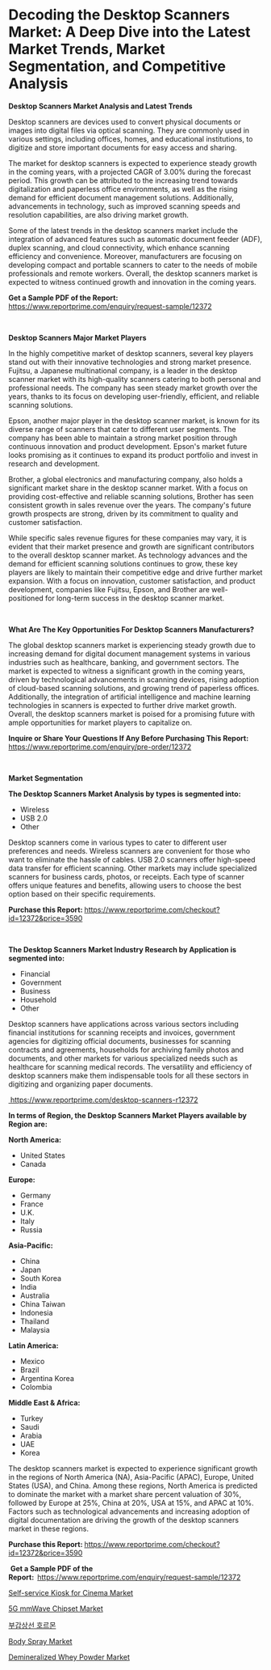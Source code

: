 <p><h1>Decoding the Desktop Scanners Market: A Deep Dive into the Latest Market Trends, Market Segmentation, and Competitive Analysis</h1></p><p><strong>Desktop Scanners Market Analysis and Latest Trends</strong></p>
<p><p>Desktop scanners are devices used to convert physical documents or images into digital files via optical scanning. They are commonly used in various settings, including offices, homes, and educational institutions, to digitize and store important documents for easy access and sharing.</p><p>The market for desktop scanners is expected to experience steady growth in the coming years, with a projected CAGR of 3.00% during the forecast period. This growth can be attributed to the increasing trend towards digitalization and paperless office environments, as well as the rising demand for efficient document management solutions. Additionally, advancements in technology, such as improved scanning speeds and resolution capabilities, are also driving market growth.</p><p>Some of the latest trends in the desktop scanners market include the integration of advanced features such as automatic document feeder (ADF), duplex scanning, and cloud connectivity, which enhance scanning efficiency and convenience. Moreover, manufacturers are focusing on developing compact and portable scanners to cater to the needs of mobile professionals and remote workers. Overall, the desktop scanners market is expected to witness continued growth and innovation in the coming years.</p></p>
<p><strong>Get a Sample PDF of the Report:&nbsp;</strong> <a href="https://www.reportprime.com/enquiry/request-sample/12372">https://www.reportprime.com/enquiry/request-sample/12372</a></p>
<p>&nbsp;</p>
<p><strong>Desktop Scanners Major Market Players</strong></p>
<p><p>In the highly competitive market of desktop scanners, several key players stand out with their innovative technologies and strong market presence. Fujitsu, a Japanese multinational company, is a leader in the desktop scanner market with its high-quality scanners catering to both personal and professional needs. The company has seen steady market growth over the years, thanks to its focus on developing user-friendly, efficient, and reliable scanning solutions.</p><p>Epson, another major player in the desktop scanner market, is known for its diverse range of scanners that cater to different user segments. The company has been able to maintain a strong market position through continuous innovation and product development. Epson's market future looks promising as it continues to expand its product portfolio and invest in research and development.</p><p>Brother, a global electronics and manufacturing company, also holds a significant market share in the desktop scanner market. With a focus on providing cost-effective and reliable scanning solutions, Brother has seen consistent growth in sales revenue over the years. The company's future growth prospects are strong, driven by its commitment to quality and customer satisfaction.</p><p>While specific sales revenue figures for these companies may vary, it is evident that their market presence and growth are significant contributors to the overall desktop scanner market. As technology advances and the demand for efficient scanning solutions continues to grow, these key players are likely to maintain their competitive edge and drive further market expansion. With a focus on innovation, customer satisfaction, and product development, companies like Fujitsu, Epson, and Brother are well-positioned for long-term success in the desktop scanner market.</p></p>
<p>&nbsp;</p>
<p><strong>What Are The Key Opportunities For Desktop Scanners Manufacturers?</strong></p>
<p><p>The global desktop scanners market is experiencing steady growth due to increasing demand for digital document management systems in various industries such as healthcare, banking, and government sectors. The market is expected to witness a significant growth in the coming years, driven by technological advancements in scanning devices, rising adoption of cloud-based scanning solutions, and growing trend of paperless offices. Additionally, the integration of artificial intelligence and machine learning technologies in scanners is expected to further drive market growth. Overall, the desktop scanners market is poised for a promising future with ample opportunities for market players to capitalize on.</p></p>
<p><strong>Inquire or Share Your Questions If Any Before Purchasing This Report:</strong> <a href="https://www.reportprime.com/enquiry/pre-order/12372">https://www.reportprime.com/enquiry/pre-order/12372</a></p>
<p>&nbsp;</p>
<p><strong>Market Segmentation</strong></p>
<p><strong>The Desktop Scanners Market Analysis by types is segmented into:</strong></p>
<p><ul><li>Wireless</li><li>USB 2.0</li><li>Other</li></ul></p>
<p><p>Desktop scanners come in various types to cater to different user preferences and needs. Wireless scanners are convenient for those who want to eliminate the hassle of cables. USB 2.0 scanners offer high-speed data transfer for efficient scanning. Other markets may include specialized scanners for business cards, photos, or receipts. Each type of scanner offers unique features and benefits, allowing users to choose the best option based on their specific requirements.</p></p>
<p><strong>Purchase this Report:&nbsp;</strong><a href="https://www.reportprime.com/checkout?id=12372&price=3590">https://www.reportprime.com/checkout?id=12372&price=3590</a></p>
<p>&nbsp;</p>
<p><strong>The Desktop Scanners Market Industry Research by Application is segmented into:</strong></p>
<p><ul><li>Financial</li><li>Government</li><li>Business</li><li>Household</li><li>Other</li></ul></p>
<p><p>Desktop scanners have applications across various sectors including financial institutions for scanning receipts and invoices, government agencies for digitizing official documents, businesses for scanning contracts and agreements, households for archiving family photos and documents, and other markets for various specialized needs such as healthcare for scanning medical records. The versatility and efficiency of desktop scanners make them indispensable tools for all these sectors in digitizing and organizing paper documents.</p></p>
<p><a href="https://www.reportprime.com/desktop-scanners-r12372">&nbsp;https://www.reportprime.com/desktop-scanners-r12372</a></p>
<p><strong>In terms of Region, the Desktop Scanners Market Players available by Region are:</strong></p>
<p>
    <p> <strong> North America: </strong>
        <ul>
            <li>United States</li>
            <li>Canada</li>
        </ul>
        </p> 
    <p> <strong> Europe: </strong>
        <ul>
            <li>Germany</li>
            <li>France</li>
            <li>U.K.</li>
            <li>Italy</li>
            <li>Russia</li>
        </ul>
        </p> 
    <p> <strong> Asia-Pacific: </strong>
        <ul>
            <li>China</li>
            <li>Japan</li>
            <li>South Korea</li>
            <li>India</li>
            <li>Australia</li>
            <li>China Taiwan</li>
            <li>Indonesia</li>
            <li>Thailand</li>
            <li>Malaysia</li>
        </ul>
        </p> 
    <p> <strong> Latin America: </strong>
        <ul>
            <li>Mexico</li>
            <li>Brazil</li>
            <li>Argentina Korea</li>
            <li>Colombia</li>
        </ul>
        </p> 
    <p> <strong> Middle East & Africa: </strong>
        <ul>
            <li>Turkey</li>
            <li>Saudi</li>
            <li>Arabia</li>
            <li>UAE</li>
            <li>Korea</li>
        </ul>
    </p>
    </p>
<p><p>The desktop scanners market is expected to experience significant growth in the regions of North America (NA), Asia-Pacific (APAC), Europe, United States (USA), and China. Among these regions, North America is predicted to dominate the market with a market share percent valuation of 30%, followed by Europe at 25%, China at 20%, USA at 15%, and APAC at 10%. Factors such as technological advancements and increasing adoption of digital documentation are driving the growth of the desktop scanners market in these regions.</p></p>
<p><strong>Purchase this Report: </strong><a href="https://www.reportprime.com/checkout?id=12372&price=3590">https://www.reportprime.com/checkout?id=12372&price=3590</a></p>
<p>&nbsp;<strong>Get a Sample PDF of the Report:&nbsp;&nbsp;</strong><a href="https://www.reportprime.com/enquiry/request-sample/12372">https://www.reportprime.com/enquiry/request-sample/12372</a></p>
<p><strong></strong></p>
<p><p><a href="https://www.linkedin.com/pulse/self-service-kiosk-cinema-market-size-trends-growth-outlook-forecasted-khmie">Self-service Kiosk for Cinema Market</a></p><p><a href="https://www.linkedin.com/pulse/5g-mmwave-chipset-market-size-growing-forecasted-period-efc2e">5G mmWave Chipset Market</a></p><p><a href="https://github.com/Elenrrera7685/Market-Research-Report-List-1/blob/main/568119468032.md">부갑상선 호르몬</a></p><p><a href="https://issuu.com/reportprime-2/docs/body-spray-market-size-2030.pptx">Body Spray Market</a></p><p><a href="https://github.com/sonuprakash1/Market-Research-Report-List-2/blob/main/demineralized-whey-powder-market.md">Demineralized Whey Powder Market</a></p></p>